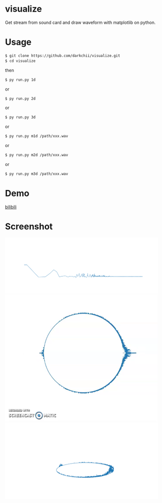 # visualize
Get stream from sound card and draw waveform with matplotlib on python.

# Usage
```bash
$ git clone https://github.com/darkchii/visualize.git
$ cd visualize
```
then
```bash
$ py run.py 1d
```
or
```bash
$ py run.py 2d
```
or
```bash
$ py run.py 3d
```
or
```bash
$ py run.py m1d /path/xxx.wav
```
or
```bash
$ py run.py m2d /path/xxx.wav
```
or
```bash
$ py run.py m3d /path/xxx.wav
```

# Demo
[bilibili](https://www.bilibili.com/video/av77372866)

# Screenshot
![demo1](demo/audio_visualize_1d.png)
![demo2](demo/audio_visualize_2d.png)
![demo3](demo/audio_visualize_3d.png)
